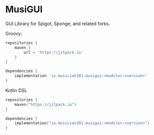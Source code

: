 # MusiGUI
GUI Library for Spigot, Sponge, and related forks.

Groovy:
```Groovy
repositories {
    maven {
        url = 'https://jitpack.io'
    }
}

dependencies {
    implementation 'io.musician101.musigui:<module>:<version>'
}
```

Kotlin DSL
```Kotlin
repositories {
    maven("https://jitpack.io")
}

dependencies {
    implementation("io.musician101.musigui:<module>:<version>")
}
```
